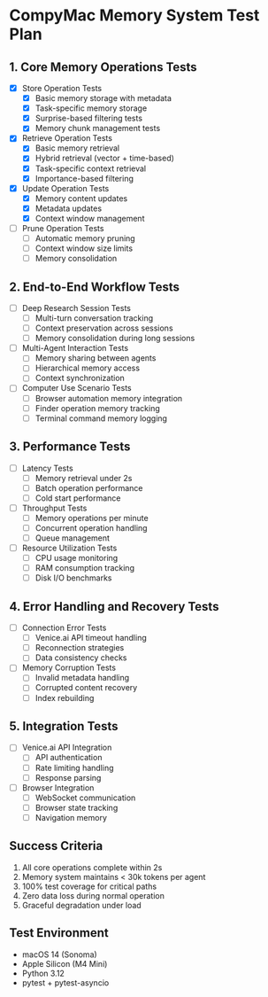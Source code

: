 # CompyMac Memory System Test Plan

## 1. Core Memory Operations Tests
- [x] Store Operation Tests
  - [x] Basic memory storage with metadata
  - [x] Task-specific memory storage
  - [x] Surprise-based filtering tests
  - [x] Memory chunk management tests

- [x] Retrieve Operation Tests
  - [x] Basic memory retrieval
  - [x] Hybrid retrieval (vector + time-based)
  - [x] Task-specific context retrieval
  - [x] Importance-based filtering

- [x] Update Operation Tests
  - [x] Memory content updates
  - [x] Metadata updates
  - [x] Context window management

- [ ] Prune Operation Tests
  - [ ] Automatic memory pruning
  - [ ] Context window size limits
  - [ ] Memory consolidation

## 2. End-to-End Workflow Tests
- [ ] Deep Research Session Tests
  - [ ] Multi-turn conversation tracking
  - [ ] Context preservation across sessions
  - [ ] Memory consolidation during long sessions

- [ ] Multi-Agent Interaction Tests
  - [ ] Memory sharing between agents
  - [ ] Hierarchical memory access
  - [ ] Context synchronization

- [ ] Computer Use Scenario Tests
  - [ ] Browser automation memory integration
  - [ ] Finder operation memory tracking
  - [ ] Terminal command memory logging

## 3. Performance Tests
- [ ] Latency Tests
  - [ ] Memory retrieval under 2s
  - [ ] Batch operation performance
  - [ ] Cold start performance

- [ ] Throughput Tests
  - [ ] Memory operations per minute
  - [ ] Concurrent operation handling
  - [ ] Queue management

- [ ] Resource Utilization Tests
  - [ ] CPU usage monitoring
  - [ ] RAM consumption tracking
  - [ ] Disk I/O benchmarks

## 4. Error Handling and Recovery Tests
- [ ] Connection Error Tests
  - [ ] Venice.ai API timeout handling
  - [ ] Reconnection strategies
  - [ ] Data consistency checks

- [ ] Memory Corruption Tests
  - [ ] Invalid metadata handling
  - [ ] Corrupted content recovery
  - [ ] Index rebuilding

## 5. Integration Tests
- [ ] Venice.ai API Integration
  - [ ] API authentication
  - [ ] Rate limiting handling
  - [ ] Response parsing

- [ ] Browser Integration
  - [ ] WebSocket communication
  - [ ] Browser state tracking
  - [ ] Navigation memory

## Success Criteria
1. All core operations complete within 2s
2. Memory system maintains < 30k tokens per agent
3. 100% test coverage for critical paths
4. Zero data loss during normal operation
5. Graceful degradation under load

## Test Environment
- macOS 14 (Sonoma)
- Apple Silicon (M4 Mini)
- Python 3.12
- pytest + pytest-asyncio
